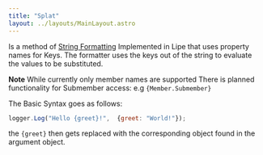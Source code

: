 ```yaml
---
title: "Splat"
layout: ../layouts/MainLayout.astro
---
```


Is a method of [String Formatting](https://en.wikipedia.org/wiki/String_interpolation) Implemented in Lipe that uses property names for Keys. The formatter uses the keys out of the string to evaluate the values to be substituted. 

**Note**
While currently only member names are supported There is planned functionality for Submember access: e.g `{Member.Submember}`

The Basic Syntax goes as follows: 

```javascript
logger.Log("Hello {greet}!",  {greet: "World!"});
```

the `{greet}` then gets replaced with the corresponding object found in the argument object.